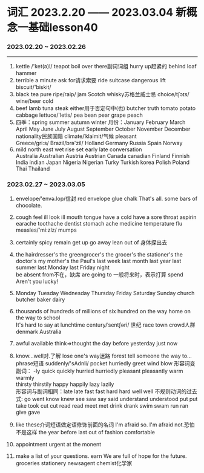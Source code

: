 # 词汇 2023.2.20 —— 2023.03.04 新概念一基础lesson40

### 2023.02.20 ~ 2023.02.26

----
1. kettle /'ket(ə)l/	teapot    boil   over there副词词组	hurry up赶紧的      behind	loaf	hammer
2. terrible	a minute	ask for请求索要		ride	 suitcase 	dangerous	lift	biscuit/'biskit/
3. black tea	pure	ripe/raip/	jam	Scotch whisky苏格兰威士忌	choice/tʃɔɪs/	wine/beer	cold	
4. beef		lamb	tuna	steak	either用于否定句中(也)	butcher		truth	tomato	potato	cabbage	lettuce/'letis/	pea	bean	pear 	grape	peach	
5. 	四季：spring   summer      autumn      winter
    月份：January February  March April May June July August September October November December
        nationality民族国籍     climate/ˈklaimit/气候     pleasant     
    Greece/gri:s/    Brazil/brə'zil/ Holland    Germany   Russia      Spain     Norway
 6. mild     north      east    wet    rise     set   early     late   conversation      
    Australia   Australian        Austria Austrian      Canada canadian     Finland Finnish  India indian   Japan  Nigeria Nigerian   Turky Turkish  korea  Polish Poland  Thai Thailand 


### 2023.02.27 ~ 2023.03.05
1. envelope/'envə.lop/信封 red envelope glue   chalk   That's all.    some bars of chocolate.
2. cough  feel ill      look ill          mouth   tongue    have a cold  have a sore throat        aspirin  earache     toothache   dentist     stomach ache    medicine    temperature     flu  measles/'mi:zlz/    mumps  
3. certainly    spicy    remain     get up   go away   lean out of 身体探出去

4. the hairdresser's   the greengrocer's   the grocer's   the stationer's    the doctor's
    my mother's   the Paul's      last week    last month   last year   last summer     last Monday     last Friday night   
    be absent from不在，缺席    are going to 一般将来时，表示打算    spend      Aren't you lucky!

5. Monday Tuesday  Wednesday Thursday Friday  Saturday  Sunday church butcher baker  dairy
6.  thousands of    hundreds of     millions of     six hundred      on the way home    on the way to school    
    It's hard to say    at lunchtime    century/ˈsentʃəri/ 世纪     race    town    crowd人群  
    denmark  Australia    
7.  awful   available   think=>thought      the day before yesterday    just now   
8. know...well对.了解      lose one's way迷路   forest      tell someone the way to...      phrase短语      suddenly/'sAdnli/   pocket  hurriedly   greet wind blow 
    形容词变副词： -ly  quick quickly   hurried hurriedly   pleasant pleasantly     warm warmly     
    thirsty thirstily   happy happily   lazy lazily     
    形容词与副词相同：late late fast fast   hard hard   well well
    不规则动词的过去式:
    go went   know  knew    see saw      say said     understand understood      put put     take took    cut cut     read read       meet met     drink drank       swim swam   run ran     give   gave 
9. like these介词短语做定语修饰前面的名词   I'm afraid so.      I'm afraid not.恐怕不是这样     the year before last    out of fashion   comfortable        
10. appointment  urgent     at the monent          
11.  make a list of your questions.     earn    We are full of hope for the future.     groceries    stationery newsagent   chemist化学家   

